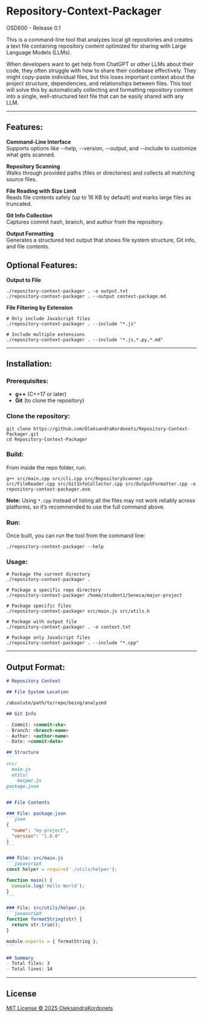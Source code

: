 # Repository-Context-Packager
OSD600 - Release 0.1

This is a command-line tool that analyzes local git repositories and creates a text file containing repository content optimized for sharing with Large Language Models (LLMs).

When developers want to get help from ChatGPT or other LLMs about their code, they often struggle with how to share their codebase effectively. They might copy-paste individual files, but this loses important context about the project structure, dependencies, and relationships between files. This tool will solve this by automatically collecting and formatting repository content into a single, well-structured text file that can be easily shared with any LLM.

---

## Features:

**Command-Line Interface**  
Supports options like --help, --version, --output, and --include to customize what gets scanned.

**Repository Scanning**  
Walks through provided paths (files or directories) and collects all matching source files.

**File Reading with Size Limit**  
Reads file contents safely (up to 16 KB by default) and marks large files as truncated.

**Git Info Collection**  
Captures commit hash, branch, and author from the repository.

**Output Formatting**  
Generates a structured text output that shows file system structure, Git info, and file contents.

## Optional Features:

**Output to File**  
```
./repository-context-packager . -o output.txt
./repository-context-packager . --output context-package.md
```
**File Filtering by Extension**  
```
# Only include JavaScript files
./repository-context-packager . --include "*.js"

# Include multiple extensions
./repository-context-packager . --include "*.js,*.py,*.md"
```

---

## Installation:

### Prerequisites:
- **g++** (C++17 or later)
- **Git** (to clone the repository)

### Clone the repository:
```
git clone https://github.com/OleksandraKordonets/Repository-Context-Packager.git
cd Repository-Context-Packager
```

### Build:
From inside the repo folder, run:
```
g++ src/main.cpp src/cli.cpp src/RepositoryScanner.cpp src/FileReader.cpp src/GitInfoCollector.cpp src/OutputFormatter.cpp -o repository-context-packager.exe
```
**Note:** Using `*.cpp` instead of listing all the files may not work reliably across platforms, so it’s recommended to use the full command above.

### Run:
Once built, you can run the tool from the command line:
```
./repository-context-packager --help
```

### Usage:
```
# Package the current directory
./repository-context-packager .

# Package a specific repo directory
./repository-context-packager /home/student1/Seneca/major-project

# Package specific files
./repository-context-packager src/main.js src/utils.h

# Package with output file
./repository-context-packager . -o context.txt

# Package only JavaScript files
./repository-context-packager . --include "*.cpp"
```

---

## Output Format:
````markdown
# Repository Context

## File System Location

/absolute/path/to/repo/being/analyzed

## Git Info

- Commit: <commit-sha>
- Branch: <branch-name>
- Author: <author-name>
- Date: <commit-date>

## Structure
```
src/
  main.js
  utils/
    helper.js
package.json
```

## File Contents

### File: package.json
```json
{
  "name": "my-project",
  "version": "1.0.0"
}
```

### File: src/main.js
```javascript
const helper = require('./utils/helper');

function main() {
  console.log('Hello World');
}
```

### File: src/utils/helper.js
```javascript
function formatString(str) {
  return str.trim();
}

module.exports = { formatString };
```

## Summary
- Total files: 3
- Total lines: 14
````

---

##  License

[MIT License © 2025 OleksandraKordonets](https://github.com/OleksandraKordonets/Repository-Context-Packager/blob/main/LICENSE)